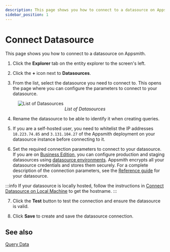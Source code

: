 ```yaml
---
description: This page shows you how to connect to a datasource on Appsmith.
sidebar_position: 1
---
```


# Connect Datasource

This page shows you how to connect to a datasource on Appsmith.

1. Click the **Explorer** tab on the entity explorer to the screen's left. 

2. Click the **+** icon next to **Datasources**.

3. From the list, select the datasource you need to connect to. This opens the page where you can configure the parameters to connect to your datasource. 

<figure>
  <img src="/img/connecting-to-data-sources.png" style= {{width:"100%", height:"auto"}} alt="List of Datasources"/>
  <figcaption align = "center"><i>List of Datasources</i></figcaption>
</figure>

4. Rename the datasource to be able to identify it when creating queries.

5. If you are a self-hosted user, you need to whitelist the IP addresses `18.223.74.85` and `3.131.104.27` of the Appsmith deployment on your datasource instance before connecting to it. 

6. Set the required connection parameters to connect to your datasource. If you are on [Business Edition](https://www.appsmith.com/pricing), you can configure production and staging datasources using [datasource environments](/connect-data/concepts/Datasource-Environments). Appsmith encrypts all your datasource credentials and stores them securely. For a complete description of the connection parameters, see the [Reference guide](/connect-data/reference) for your datasource. 

:::info
If your datasource is locally hosted, follow the instructions in [Connect Datasource on Local Machine](/connect-data/how-to-guides/how-to-work-with-local-apis-on-appsmith) to get the hostname.
:::

7. Click the **Test** button to test the connection and ensure the datasource is valid.

8. Click **Save** to create and save the datasource connection.

## See also
[Query Data](/connect-data/how-to-guides/query-data)
